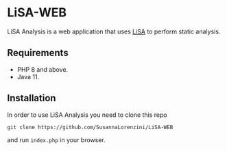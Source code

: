 # LiSA-WEB
LiSA Analysis is a web application that uses [LiSA](https://github.com/UniVE-SSV/lisa) to perform static analysis.


## Requirements
- PHP 8 and above.
- Java 11.

## Installation
In order to use LiSA Analysis you need to clone this repo
```
git clone https://github.com/SusannaLorenzini/LiSA-WEB
```

and run `index.php` in your browser.
